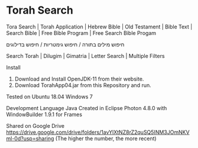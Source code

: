 # Torah Search
Tora Search | Torah Application | Hebrew Bible | Old Testament | Bible Text | Search Bible | Free Bible Program | Free Search Bible Progam

חיפוש מילים בתורה / חיפוש גימטריות / חיפוש בדילוגים

Search Torah | Dilugim | Gimatria | Letter Search | Multiple Filters

Install
1) Download and Install OpenJDK-11 from their website.
2) Download TorahApp04.jar from this Repository and run.

Tested on
Ubuntu 18.04
Windows 7

Development
Language Java
Created in Eclipse Photon 4.8.0 with WindowBuilder 1.9.1 for Frames

Shared on Google Drive https://drive.google.com/drive/folders/1avYlXtNZ8rZ2quSQ5INM3JOmNKVml-0d?usp=sharing
(The higher the number, the more recent)
